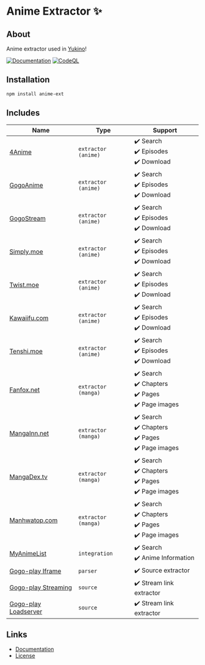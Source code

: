 # Anime Extractor ✨

## About

Anime extractor used in [Yukino](https://zyrouge.github.io/yukino-app)!

[![Documentation](https://github.com/zyrouge/anime-ext/actions/workflows/Documentation.yml/badge.svg)](https://github.com/zyrouge/anime-ext/actions/workflows/Documentation.yml) [![CodeQL](https://github.com/zyrouge/anime-ext/actions/workflows/codeql-analysis.yml/badge.svg)](https://github.com/zyrouge/anime-ext/actions/workflows/codeql-analysis.yml)

## Installation

```bash
npm install anime-ext
```

## Includes

| Name                                                                  | Type                | Support                                                 |
| --------------------------------------------------------------------- | ------------------- | ------------------------------------------------------- |
| [4Anime](./lib/extractors/anime/4anime.ts)                            | `extractor (anime)` | ✔️ Search <br>✔️ Episodes<br>✔️ Download                |
| [GogoAnime](./lib/extractors/anime/gogoanime.ts)                      | `extractor (anime)` | ✔️ Search <br>✔️ Episodes<br>✔️ Download                |
| [GogoStream](./lib/extractors/anime/gogostream.ts)                    | `extractor (anime)` | ✔️ Search <br>✔️ Episodes<br>✔️ Download                |
| [Simply.moe](./lib/extractors/anime/simplydotmoe.ts)                  | `extractor (anime)` | ✔️ Search <br>✔️ Episodes<br>✔️ Download                |
| [Twist.moe](./lib/extractors/anime/twistdotmoe.ts)                    | `extractor (anime)` | ✔️ Search <br>✔️ Episodes<br>✔️ Download                |
| [Kawaiifu.com](./lib/extractors/anime/kawaiifu.ts)                    | `extractor (anime)` | ✔️ Search <br>✔️ Episodes<br>✔️ Download                |
| [Tenshi.moe](./lib/extractors/anime/tenshidotmoe.ts)                  | `extractor (anime)` | ✔️ Search <br>✔️ Episodes<br>✔️ Download                |
| [Fanfox.net](./lib/extractors/manga/fanfox.ts)                        | `extractor (manga)` | ✔️ Search <br>✔️ Chapters<br>✔️ Pages<br>✔️ Page images |
| [MangaInn.net](./lib/extractors/manga/mangainn.ts)                    | `extractor (manga)` | ✔️ Search <br>✔️ Chapters<br>✔️ Pages<br>✔️ Page images |
| [MangaDex.tv](./lib/extractors/manga/mangadex.ts)                     | `extractor (manga)` | ✔️ Search <br>✔️ Chapters<br>✔️ Pages<br>✔️ Page images |
| [Manhwatop.com](./lib/extractors/manga/manhwatop.ts)                  | `extractor (manga)` | ✔️ Search <br>✔️ Chapters<br>✔️ Pages<br>✔️ Page images |
| [MyAnimeList](./lib/integrations/myanimelist)                         | `integration`       | ✔️ Search <br>✔️ Anime Information                      |
| [Gogo-play Iframe](./lib/extractors/parsers/gogoplay-iframe.ts)       | `parser`            | ✔️ Source extractor                                     |
| [Gogo-play Streaming](./lib/extractors/sources/gogoplay-streaming.ts) | `source`            | ✔️ Stream link extractor                                |
| [Gogo-play Loadserver](./lib/extractors/sources/gogoplay-load.ts)     | `source`            | ✔️ Stream link extractor                                |

## Links

-   [Documentation](https://zyrouge.github.io/anime-ext/)
-   [License](./LICENSE)
